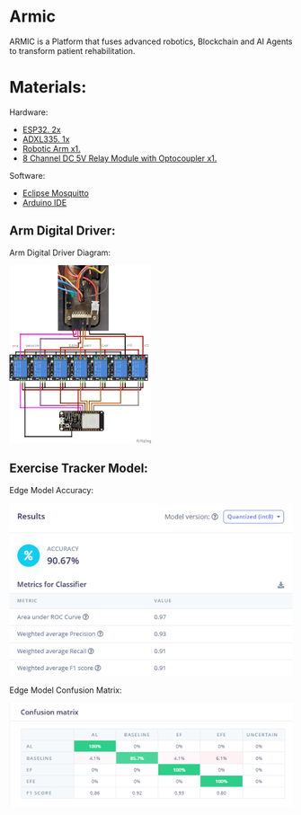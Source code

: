 # Armic

ARMIC is a Platform that fuses advanced robotics, Blockchain and AI Agents to transform patient rehabilitation.

# Materials:

Hardware:
- [ESP32. 2x](https://www.adafruit.com/product/3405)
- [ADXL335. 1x](https://www.adafruit.com/product/163)
- [Robotic Arm x1.](https://www.amazon.com/OWI-Robotic-Soldering-Required-Extensive/dp/B0017OFRCY)
- [8 Channel DC 5V Relay Module with Optocoupler x1.](https://www.amazon.com/Elegoo-Module-Optocoupler-Arduino-Raspberry/dp/B07F623PHG)

Software:
- [Eclipse Mosquitto](https://github.com/eclipse-mosquitto/mosquitto)
- [Arduino IDE](https://www.arduino.cc/en/software)

## Arm Digital Driver:

Arm Digital Driver Diagram:

<img src="./Images/armdriver.png" width="50%">

## Exercise Tracker Model:

Edge Model Accuracy:

<img src="./Images/accuracy.png">

Edge Model Confusion Matrix:

<img src="./Images/confmatrix.png">
